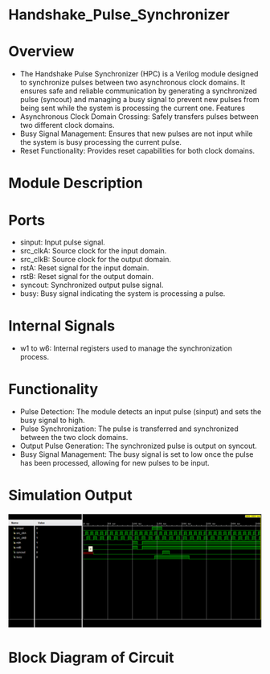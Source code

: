 # Handshake_Pulse_Synchronizer
# Overview
- The Handshake Pulse Synchronizer (HPC) is a Verilog module designed to synchronize pulses between two asynchronous clock domains. It ensures safe and reliable communication by generating a synchronized pulse (syncout) and managing a busy signal to prevent new pulses from being sent while the system is processing the current one.
Features
- Asynchronous Clock Domain Crossing: Safely transfers pulses between two different clock domains.
- Busy Signal Management: Ensures that new pulses are not input while the system is busy processing the current pulse.
- Reset Functionality: Provides reset capabilities for both clock domains.
# Module Description
# Ports
* sinput: Input pulse signal.
* src_clkA: Source clock for the input domain.
* src_clkB: Source clock for the output domain.
* rstA: Reset signal for the input domain.
* rstB: Reset signal for the output domain.
* syncout: Synchronized output pulse signal.
* busy: Busy signal indicating the system is processing a pulse.
# Internal Signals
* w1 to w6: Internal registers used to manage the synchronization process.
# Functionality
* Pulse Detection: The module detects an input pulse (sinput) and sets the busy signal to high.
* Pulse Synchronization: The pulse is transferred and synchronized between the two clock domains.
* Output Pulse Generation: The synchronized pulse is output on syncout.
* Busy Signal Management: The busy signal is set to low once the pulse has been processed, allowing for new pulses to be input.
# Simulation Output
![alt text](<Screenshot 2024-07-21 132650.png>)
# Block Diagram of Circuit